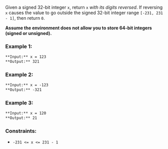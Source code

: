 Given a signed 32-bit integer `x`, return `x` _with its digits reversed_. If reversing `x` causes the value to go outside the signed 32-bit integer range `[-231, 231 - 1]`, then return `0`.

**Assume the environment does not allow you to store 64-bit integers (signed or unsigned).**

### **Example 1:**

```markdown
**Input:** x = 123
**Output:** 321
```

### **Example 2:**

```markdown
**Input:** x = -123
**Output:** -321
```

### **Example 3:**

```markdown
**Input:** x = 120
**Output:** 21
```

### **Constraints:**

- `-231 <= x <= 231 - 1`
